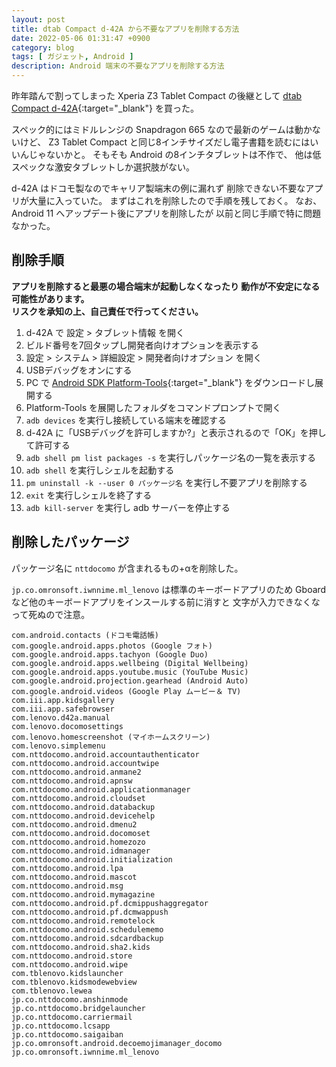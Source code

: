 ```yaml
---
layout: post
title: dtab Compact d-42A から不要なアプリを削除する方法
date: 2022-05-06 01:31:47 +0900
category: blog
tags: [ ガジェット, Android ]
description: Android 端末の不要なアプリを削除する方法
---
```


昨年踏んで割ってしまった Xperia Z3 Tablet Compact の後継として
[dtab Compact d-42A](https://www.docomo.ne.jp/product/d42a/){:target="_blank"} を買った。

スペック的にはミドルレンジの Snapdragon 665 なので最新のゲームは動かないけど、
Z3 Tablet Compact と同じ8インチサイズだし電子書籍を読むにはいいんじゃないかと。
そもそも Android の8インチタブレットは不作で、
他は低スペックな激安タブレットしか選択肢がない。

d-42A はドコモ製なのでキャリア製端末の例に漏れず
削除できない不要なアプリが大量に入っていた。
まずはこれを削除したので手順を残しておく。
なお、Android 11 へアップデート後にアプリを削除したが
以前と同じ手順で特に問題なかった。

## 削除手順

**アプリを削除すると最悪の場合端末が起動しなくなったり
動作が不安定になる可能性があります。  
リスクを承知の上、自己責任で行ってください。**

1. d-42A で 設定 > タブレット情報 を開く
1. ビルド番号を7回タップし開発者向けオプションを表示する
1. 設定 > システム > 詳細設定 > 開発者向けオプション を開く
1. USBデバッグをオンにする
1. PC で
   [Android SDK Platform-Tools](https://developer.android.com/studio/releases/platform-tools){:target="_blank"}
   をダウンロードし展開する
1. Platform-Tools を展開したフォルダをコマンドプロンプトで開く
1. `adb devices` を実行し接続している端末を確認する
1.  d-42A に「USBデバッグを許可しますか?」と表示されるので「OK」を押して許可する
1.  `adb shell pm list packages -s` を実行しパッケージ名の一覧を表示する
1. `adb shell` を実行しシェルを起動する
1. `pm uninstall -k --user 0 パッケージ名` を実行し不要アプリを削除する
1. `exit` を実行しシェルを終了する
1. `adb kill-server` を実行し adb サーバーを停止する

## 削除したパッケージ

パッケージ名に `nttdocomo` が含まれるもの+αを削除した。

`jp.co.omronsoft.iwnnime.ml_lenovo` は標準のキーボードアプリのため
Gboard など他のキーボードアプリをインスールする前に消すと
文字が入力できなくなって死ぬので注意。

    com.android.contacts (ドコモ電話帳)
    com.google.android.apps.photos (Google フォト)
    com.google.android.apps.tachyon (Google Duo)
    com.google.android.apps.wellbeing (Digital Wellbeing)
    com.google.android.apps.youtube.music (YouTube Music)
    com.google.android.projection.gearhead (Android Auto)
    com.google.android.videos (Google Play ムービー＆ TV)
    com.iii.app.kidsgallery
    com.iii.app.safebrowser
    com.lenovo.d42a.manual
    com.lenovo.docomosettings
    com.lenovo.homescreenshot (マイホームスクリーン)
    com.lenovo.simplemenu
    com.nttdocomo.android.accountauthenticator
    com.nttdocomo.android.accountwipe
    com.nttdocomo.android.anmane2
    com.nttdocomo.android.apnsw
    com.nttdocomo.android.applicationmanager
    com.nttdocomo.android.cloudset
    com.nttdocomo.android.databackup
    com.nttdocomo.android.devicehelp
    com.nttdocomo.android.dmenu2
    com.nttdocomo.android.docomoset
    com.nttdocomo.android.homezozo
    com.nttdocomo.android.idmanager
    com.nttdocomo.android.initialization
    com.nttdocomo.android.lpa
    com.nttdocomo.android.mascot
    com.nttdocomo.android.msg
    com.nttdocomo.android.mymagazine
    com.nttdocomo.android.pf.dcmippushaggregator
    com.nttdocomo.android.pf.dcmwappush
    com.nttdocomo.android.remotelock
    com.nttdocomo.android.schedulememo
    com.nttdocomo.android.sdcardbackup
    com.nttdocomo.android.sha2.kids
    com.nttdocomo.android.store
    com.nttdocomo.android.wipe
    com.tblenovo.kidslauncher
    com.tblenovo.kidsmodewebview
    com.tblenovo.lewea
    jp.co.nttdocomo.anshinmode
    jp.co.nttdocomo.bridgelauncher
    jp.co.nttdocomo.carriermail
    jp.co.nttdocomo.lcsapp
    jp.co.nttdocomo.saigaiban
    jp.co.omronsoft.android.decoemojimanager_docomo
    jp.co.omronsoft.iwnnime.ml_lenovo
